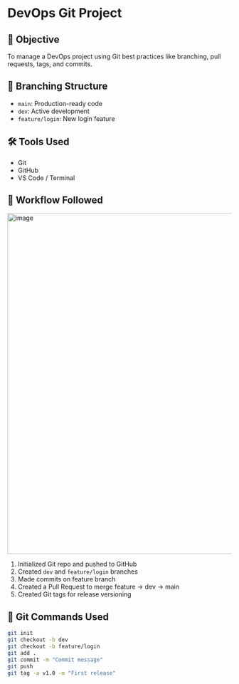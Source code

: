 
# DevOps Git Project

## 🎯 Objective
To manage a DevOps project using Git best practices like branching, pull requests, tags, and commits.

## 📁 Branching Structure
- `main`: Production-ready code
- `dev`: Active development
- `feature/login`: New login feature

## 🛠 Tools Used
- Git
- GitHub
- VS Code / Terminal

## 📝 Workflow Followed

<img width="1662" height="766" alt="image" src="https://github.com/user-attachments/assets/8babc246-1cf1-40b3-bf21-549df964457b" />



1. Initialized Git repo and pushed to GitHub
2. Created `dev` and `feature/login` branches
3. Made commits on feature branch
4. Created a Pull Request to merge feature → dev → main
5. Created Git tags for release versioning

## 🧾 Git Commands Used

```bash
git init
git checkout -b dev
git checkout -b feature/login
git add .
git commit -m "Commit message"
git push
git tag -a v1.0 -m "First release"
